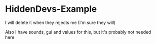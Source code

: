 # HiddenDevs-Example
I will delete it when they rejects me (I'm sure they will)

Also I have sounds, gui and values for this, but it's probably not needed here
